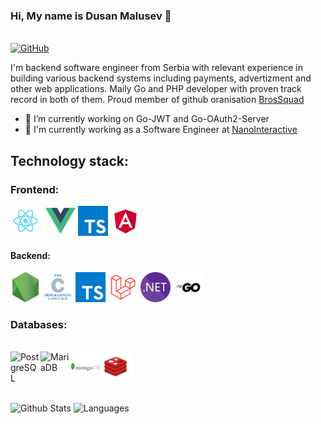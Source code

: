 ### Hi, My name is Dusan Malusev 👋

<br/>
<a href="https://github.com/malusev998"><img src="https://img.shields.io/github/followers/spf13.svg?label=GitHub&style=social" alt="GitHub"></a>
<br/>
<p>
I'm backend software engineer from Serbia with relevant experience in
building various backend systems including payments, advertizment and other web applications. Maily Go and PHP developer with proven track record in both of them. Proud member of github oranisation <a class="text-blue-400 hover:text-blue-600 transition-all" href="https://github.com/BrosSquad">BrosSquad</a>
</p>

- 🔭 I’m currently working on Go-JWT and Go-OAuth2-Server
- 🔭 I'm currently working as a Software Engineer at [NanoInteractive](https://github.com/nano-interactive)


## Technology stack:

### Frontend:

<img alt="React" width="48px" src="https://raw.githubusercontent.com/github/explore/80688e429a7d4ef2fca1e82350fe8e3517d3494d/topics/react/react.png" />&nbsp;
<img alt="Vue" width="48px" src="https://raw.githubusercontent.com/github/explore/80688e429a7d4ef2fca1e82350fe8e3517d3494d/topics/vue/vue.png" />
<img alt="Typescript" width="48px" src="https://raw.githubusercontent.com/github/explore/80688e429a7d4ef2fca1e82350fe8e3517d3494d/topics/typescript/typescript.png" />
<img alt="Typescript" width="48px" src="https://raw.githubusercontent.com/github/explore/80688e429a7d4ef2fca1e82350fe8e3517d3494d/topics/angular/angular.png" />


#### Backend:


<img alt="Node.JS" width="48px" src="https://raw.githubusercontent.com/github/explore/80688e429a7d4ef2fca1e82350fe8e3517d3494d/topics/nodejs/nodejs.png" />
<img alt="Node.JS" width="48px" src="https://raw.githubusercontent.com/github/explore/80688e429a7d4ef2fca1e82350fe8e3517d3494d/topics/c/c.png" />
<img alt="Typescript" width="48px" src="https://raw.githubusercontent.com/github/explore/80688e429a7d4ef2fca1e82350fe8e3517d3494d/topics/typescript/typescript.png" />
<img alt="Laravel" width="48px" src="https://raw.githubusercontent.com/github/explore/80688e429a7d4ef2fca1e82350fe8e3517d3494d/topics/laravel/laravel.png" />
<img alt="ASP NET Core" width="48px" src="https://raw.githubusercontent.com/github/explore/80688e429a7d4ef2fca1e82350fe8e3517d3494d/topics/dotnet/dotnet.png" />
<img alt="Golang" width="48px" src="https://raw.githubusercontent.com/github/explore/80688e429a7d4ef2fca1e82350fe8e3517d3494d/topics/go/go.png" />


<br/>
</div>

### Databases:
<br/>
<img align="left" alt="PostgreSQL" width="48px" src="https://avatars0.githubusercontent.com/u/177543?s=200&v=4" />
<img align="left" alt="MariaDB" width="48px" src="https://avatars0.githubusercontent.com/mariadb" />
<img align="left" alt="MongoDB" width="48px" src="https://raw.githubusercontent.com/github/explore/80688e429a7d4ef2fca1e82350fe8e3517d3494d/topics/mongodb/mongodb.png" />
<img align="left" alt="Redis" width="48px" src="https://raw.githubusercontent.com/github/explore/80688e429a7d4ef2fca1e82350fe8e3517d3494d/topics/redis/redis.png" />


<br />
<br/>
<br/>
<br/>

![Github Stats](https://github-readme-stats.vercel.app/api?username=malusev998&count_private=true&show_icons=true&theme=onedark&line_height=27)
![Languages](https://github-readme-stats.vercel.app/api/top-langs/?username=malusev998&hide=css,java,html&theme=tokyonight)
